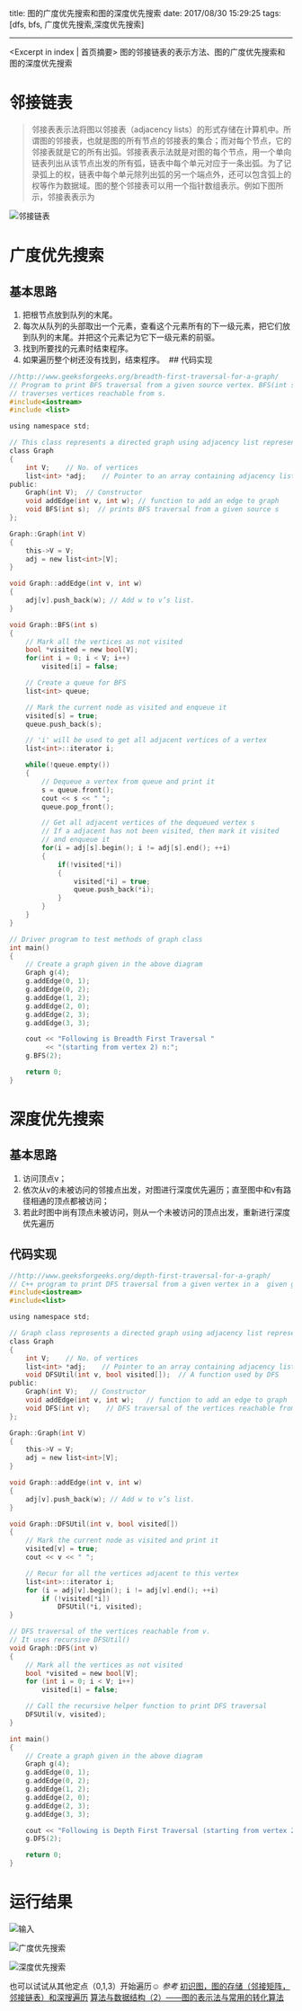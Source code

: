 title: 图的广度优先搜索和图的深度优先搜索
date: 2017/08/30 15:29:25
tags: [dfs, bfs, 广度优先搜索,深度优先搜索]

---

<Excerpt in index | 首页摘要> 
图的邻接链表的表示方法、图的广度优先搜索和图的深度优先搜索
<!-- more -->


# 邻接链表
>邻接表表示法将图以邻接表（adjacency  lists）的形式存储在计算机中。所谓图的邻接表，也就是图的所有节点的邻接表的集合；而对每个节点，它的邻接表就是它的所有出弧。邻接表表示法就是对图的每个节点，用一个单向链表列出从该节点出发的所有弧，链表中每个单元对应于一条出弧。为了记录弧上的权，链表中每个单元除列出弧的另一个端点外，还可以包含弧上的权等作为数据域。图的整个邻接表可以用一个指针数组表示。例如下图所示，邻接表表示为

![邻接链表](http://upload-images.jianshu.io/upload_images/1531909-e2e11cfa815bf198.png?imageMogr2/auto-orient/strip%7CimageView2/2/w/1240)

# 广度优先搜索
## 基本思路
1. 把根节点放到队列的末尾。
2. 每次从队列的头部取出一个元素，查看这个元素所有的下一级元素，把它们放到队列的末尾。并把这个元素记为它下一级元素的前驱。
3. 找到所要找的元素时结束程序。
4. 如果遍历整个树还没有找到，结束程序。
 ## 代码实现
```C
//http://www.geeksforgeeks.org/breadth-first-traversal-for-a-graph/
// Program to print BFS traversal from a given source vertex. BFS(int s)
// traverses vertices reachable from s.
#include<iostream>
#include <list>

using namespace std;

// This class represents a directed graph using adjacency list representation
class Graph
{
    int V;    // No. of vertices
    list<int> *adj;    // Pointer to an array containing adjacency lists
public:
    Graph(int V);  // Constructor
    void addEdge(int v, int w); // function to add an edge to graph
    void BFS(int s);  // prints BFS traversal from a given source s
};

Graph::Graph(int V)
{
    this->V = V;
    adj = new list<int>[V];
}

void Graph::addEdge(int v, int w)
{
    adj[v].push_back(w); // Add w to v’s list.
}

void Graph::BFS(int s)
{
    // Mark all the vertices as not visited
    bool *visited = new bool[V];
    for(int i = 0; i < V; i++)
        visited[i] = false;

    // Create a queue for BFS
    list<int> queue;

    // Mark the current node as visited and enqueue it
    visited[s] = true;
    queue.push_back(s);

    // 'i' will be used to get all adjacent vertices of a vertex
    list<int>::iterator i;

    while(!queue.empty())
    {
        // Dequeue a vertex from queue and print it
        s = queue.front();
        cout << s << " ";
        queue.pop_front();

        // Get all adjacent vertices of the dequeued vertex s
        // If a adjacent has not been visited, then mark it visited
        // and enqueue it
        for(i = adj[s].begin(); i != adj[s].end(); ++i)
        {
            if(!visited[*i])
            {
                visited[*i] = true;
                queue.push_back(*i);
            }
        }
    }
}

// Driver program to test methods of graph class
int main()
{
    // Create a graph given in the above diagram
    Graph g(4);
    g.addEdge(0, 1);
    g.addEdge(0, 2);
    g.addEdge(1, 2);
    g.addEdge(2, 0);
    g.addEdge(2, 3);
    g.addEdge(3, 3);

    cout << "Following is Breadth First Traversal "
         << "(starting from vertex 2) n:";
    g.BFS(2);

    return 0;
}

```
# 深度优先搜索
## 基本思路
1. 访问顶点v；
2. 依次从v的未被访问的邻接点出发，对图进行深度优先遍历；直至图中和v有路径相通的顶点都被访问；
3. 若此时图中尚有顶点未被访问，则从一个未被访问的顶点出发，重新进行深度优先遍历
## 代码实现
```C
//http://www.geeksforgeeks.org/depth-first-traversal-for-a-graph/
// C++ program to print DFS traversal from a given vertex in a  given graph
#include<iostream>
#include<list>

using namespace std;

// Graph class represents a directed graph using adjacency list representation
class Graph
{
    int V;    // No. of vertices
    list<int> *adj;    // Pointer to an array containing adjacency lists
    void DFSUtil(int v, bool visited[]);  // A function used by DFS
public:
    Graph(int V);   // Constructor
    void addEdge(int v, int w);   // function to add an edge to graph
    void DFS(int v);    // DFS traversal of the vertices reachable from v
};

Graph::Graph(int V)
{
    this->V = V;
    adj = new list<int>[V];
}

void Graph::addEdge(int v, int w)
{
    adj[v].push_back(w); // Add w to v’s list.
}

void Graph::DFSUtil(int v, bool visited[])
{
    // Mark the current node as visited and print it
    visited[v] = true;
    cout << v << " ";

    // Recur for all the vertices adjacent to this vertex
    list<int>::iterator i;
    for (i = adj[v].begin(); i != adj[v].end(); ++i)
        if (!visited[*i])
            DFSUtil(*i, visited);
}

// DFS traversal of the vertices reachable from v.
// It uses recursive DFSUtil()
void Graph::DFS(int v)
{
    // Mark all the vertices as not visited
    bool *visited = new bool[V];
    for (int i = 0; i < V; i++)
        visited[i] = false;

    // Call the recursive helper function to print DFS traversal
    DFSUtil(v, visited);
}

int main()
{
    // Create a graph given in the above diagram
    Graph g(4);
    g.addEdge(0, 1);
    g.addEdge(0, 2);
    g.addEdge(1, 2);
    g.addEdge(2, 0);
    g.addEdge(2, 3);
    g.addEdge(3, 3);

    cout << "Following is Depth First Traversal (starting from vertex 2) n:";
    g.DFS(2);

    return 0;
}

```
# 运行结果

![输入](http://upload-images.jianshu.io/upload_images/1531909-df3bc225970ef1bf.png?imageMogr2/auto-orient/strip%7CimageView2/2/w/1240)

![广度优先搜索](http://upload-images.jianshu.io/upload_images/1531909-c28e0034fe262c31.png?imageMogr2/auto-orient/strip%7CimageView2/2/w/1240)

![深度优先搜索](http://upload-images.jianshu.io/upload_images/1531909-0ac37d322b53006b.png?imageMogr2/auto-orient/strip%7CimageView2/2/w/1240)

也可以试试从其他定点（0,1,3）开始遍历☺
*参考*
[初识图，图的存储（邻接矩阵，邻接链表）和深搜遍历](http://blog.csdn.net/dextrad_ihacker/article/details/50132129)
[算法与数据结构（2）——图的表示法与常用的转化算法](http://www.cnblogs.com/liushang0419/archive/2011/05/06/2039386.html)